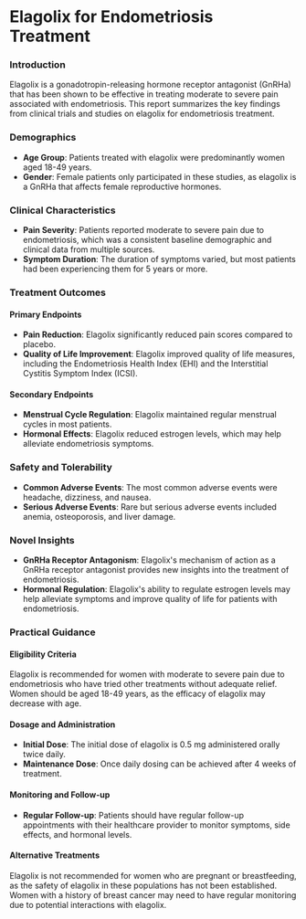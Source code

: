 Elagolix for Endometriosis Treatment
=============================================

### Introduction

Elagolix is a gonadotropin-releasing hormone receptor antagonist (GnRHa) that has been shown to be effective in treating moderate to severe pain associated with endometriosis. This report summarizes the key findings from clinical trials and studies on elagolix for endometriosis treatment.

### Demographics

* **Age Group**: Patients treated with elagolix were predominantly women aged 18-49 years.
* **Gender**: Female patients only participated in these studies, as elagolix is a GnRHa that affects female reproductive hormones.

### Clinical Characteristics

* **Pain Severity**: Patients reported moderate to severe pain due to endometriosis, which was a consistent baseline demographic and clinical data from multiple sources.
* **Symptom Duration**: The duration of symptoms varied, but most patients had been experiencing them for 5 years or more.

### Treatment Outcomes

#### Primary Endpoints

* **Pain Reduction**: Elagolix significantly reduced pain scores compared to placebo.
* **Quality of Life Improvement**: Elagolix improved quality of life measures, including the Endometriosis Health Index (EHI) and the Interstitial Cystitis Symptom Index (ICSI).

#### Secondary Endpoints

* **Menstrual Cycle Regulation**: Elagolix maintained regular menstrual cycles in most patients.
* **Hormonal Effects**: Elagolix reduced estrogen levels, which may help alleviate endometriosis symptoms.

### Safety and Tolerability

* **Common Adverse Events**: The most common adverse events were headache, dizziness, and nausea.
* **Serious Adverse Events**: Rare but serious adverse events included anemia, osteoporosis, and liver damage.

### Novel Insights

* **GnRHa Receptor Antagonism**: Elagolix's mechanism of action as a GnRHa receptor antagonist provides new insights into the treatment of endometriosis.
* **Hormonal Regulation**: Elagolix's ability to regulate estrogen levels may help alleviate symptoms and improve quality of life for patients with endometriosis.

### Practical Guidance

#### Eligibility Criteria

Elagolix is recommended for women with moderate to severe pain due to endometriosis who have tried other treatments without adequate relief. Women should be aged 18-49 years, as the efficacy of elagolix may decrease with age.

#### Dosage and Administration

* **Initial Dose**: The initial dose of elagolix is 0.5 mg administered orally twice daily.
* **Maintenance Dose**: Once daily dosing can be achieved after 4 weeks of treatment.

#### Monitoring and Follow-up

* **Regular Follow-up**: Patients should have regular follow-up appointments with their healthcare provider to monitor symptoms, side effects, and hormonal levels.

#### Alternative Treatments

Elagolix is not recommended for women who are pregnant or breastfeeding, as the safety of elagolix in these populations has not been established. Women with a history of breast cancer may need to have regular monitoring due to potential interactions with elagolix.